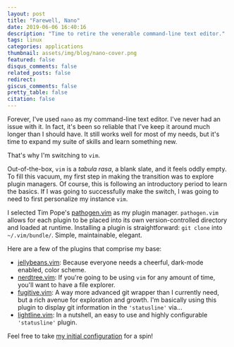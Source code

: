 ```yaml
---
layout: post
title: "Farewell, Nano"
date: 2019-06-06 16:40:16
description: "Time to retire the venerable command-line text editor."
tags: linux
categories: applications
thumbnail: assets/img/blog/nano-cover.png
featured: false
disqus_comments: false
related_posts: false
redirect:
giscus_comments: false
pretty_table: false
citation: false
---
```


Forever, I've used `nano` as my command-line text editor. I've never had an issue with it. In fact, it's been so reliable that I've keep it around much longer than I should have. It still works well for most of my needs, but it's time to expand my suite of skills and learn something new.

That's why I'm switching to `vim`.

Out-of-the-box, `vim` is a _tabula rasa_, a blank slate, and it feels oddly empty. To fill this vacuum, my first step in making the transition was to explore plugin managers. Of course, this is following an introductory period to learn the basics. If I was going to successfully make the switch, I was going to need to first personalize my instance `vim`.

I selected Tim Pope's [pathogen.vim](https://github.com/tpope/vim-pathogen) as my plugin manager. `pathogen.vim` allows for each plugin to be placed into its own version-controlled directory and loaded at runtime. Installing a plugin is straightforward: `git clone` into `~/.vim/bundle/`. Simple, maintainable, elegant.

Here are a few of the plugins that comprise my base:

- [jellybeans.vim](https://github.com/nanotech/jellybeans.vim): Because everyone needs a cheerful, dark-mode enabled, color scheme.
- [nerdtree.vim](https://github.com/scrooloose/nerdtree): If you're going to be using `vim` for any amount of time, you'll want to have a file explorer.
- [fugitive.vim](https://github.com/tpope/vim-fugitive): A way more advanced git wrapper than I currently need, but a rich avenue for exploration and growth. I'm basically using this plugin to display git information in the `'statusline'` via...
- [lightline.vim](https://github.com/itchyny/lightline.vim): In a nutshell, an easy to use and highly configurable `'statusline'` plugin.

Feel free to take [my initial configuration](https://github.com/dzoladz/.vim) for a spin!
